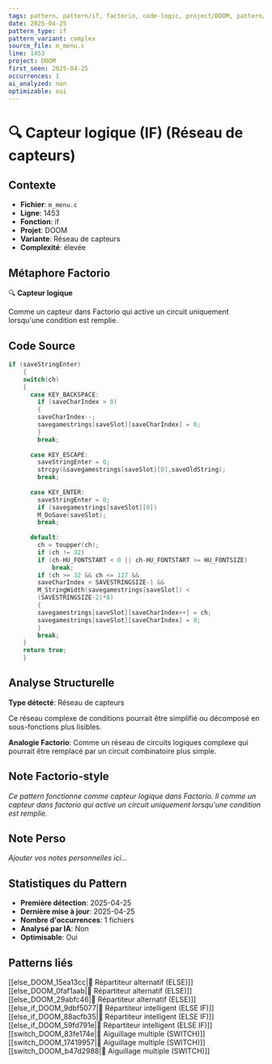 ```yaml
---
tags: pattern, pattern/if, factorio, code-logic, project/DOOM, pattern/variant/complex
date: 2025-04-25
pattern_type: if
pattern_variant: complex
source_file: m_menu.c
line: 1453
project: DOOM
first_seen: 2025-04-25
occurrences: 1
ai_analyzed: non
optimizable: oui
---
```


# 🔍 Capteur logique (IF) (Réseau de capteurs)

## Contexte
- **Fichier**: `m_menu.c`
- **Ligne**: 1453
- **Fonction**: if
- **Projet**: DOOM
- **Variante**: Réseau de capteurs
- **Complexité**: élevée

## Métaphore Factorio
🔍 **Capteur logique**

Comme un capteur dans Factorio qui active un circuit uniquement lorsqu'une condition est remplie.

## Code Source
```c
if (saveStringEnter)
    {
	switch(ch)
	{
	  case KEY_BACKSPACE:
	    if (saveCharIndex > 0)
	    {
		saveCharIndex--;
		savegamestrings[saveSlot][saveCharIndex] = 0;
	    }
	    break;
				
	  case KEY_ESCAPE:
	    saveStringEnter = 0;
	    strcpy(&savegamestrings[saveSlot][0],saveOldString);
	    break;
				
	  case KEY_ENTER:
	    saveStringEnter = 0;
	    if (savegamestrings[saveSlot][0])
		M_DoSave(saveSlot);
	    break;
				
	  default:
	    ch = toupper(ch);
	    if (ch != 32)
		if (ch-HU_FONTSTART < 0 || ch-HU_FONTSTART >= HU_FONTSIZE)
		    break;
	    if (ch >= 32 && ch <= 127 &&
		saveCharIndex < SAVESTRINGSIZE-1 &&
		M_StringWidth(savegamestrings[saveSlot]) <
		(SAVESTRINGSIZE-2)*8)
	    {
		savegamestrings[saveSlot][saveCharIndex++] = ch;
		savegamestrings[saveSlot][saveCharIndex] = 0;
	    }
	    break;
	}
	return true;
    }
```

## Analyse Structurelle
**Type détecté**: Réseau de capteurs

Ce réseau complexe de conditions pourrait être simplifié ou décomposé en sous-fonctions plus lisibles.

**Analogie Factorio**:
Comme un réseau de circuits logiques complexe qui pourrait être remplacé par un circuit combinatoire plus simple.

## Note Factorio-style
*Ce pattern fonctionne comme capteur logique dans Factorio. Il comme un capteur dans factorio qui active un circuit uniquement lorsqu'une condition est remplie.*

## Note Perso
*Ajouter vos notes personnelles ici...*

## Statistiques du Pattern
- **Première détection**: 2025-04-25
- **Dernière mise à jour**: 2025-04-25
- **Nombre d'occurrences**: 1 fichiers
- **Analysé par IA**: Non
- **Optimisable**: Oui

## Patterns liés
[[else_DOOM_15ea13cc|🔀 Répartiteur alternatif (ELSE)]]
[[else_DOOM_0faf1aab|🔀 Répartiteur alternatif (ELSE)]]
[[else_DOOM_29abfc46|🔀 Répartiteur alternatif (ELSE)]]
[[else_if_DOOM_9dbf5077|🔄 Répartiteur intelligent (ELSE IF)]]
[[else_if_DOOM_88acfb35|🔄 Répartiteur intelligent (ELSE IF)]]
[[else_if_DOOM_59fd791e|🔄 Répartiteur intelligent (ELSE IF)]]
[[switch_DOOM_83fe174e|🔀 Aiguillage multiple (SWITCH)]]
[[switch_DOOM_17419957|🔀 Aiguillage multiple (SWITCH)]]
[[switch_DOOM_b47d2988|🔀 Aiguillage multiple (SWITCH)]]
